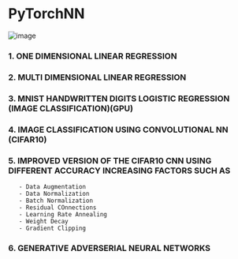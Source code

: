 # PyTorchNN
![image](https://github.com/user-attachments/assets/5f187b9f-3c73-49e5-8bda-a2faf657b7ab)
### 1. ONE DIMENSIONAL LINEAR REGRESSION
### 2. MULTI DIMENSIONAL LINEAR REGRESSION
### 3. MNIST HANDWRITTEN DIGITS LOGISTIC REGRESSION (IMAGE CLASSIFICATION)(GPU)
### 4. IMAGE CLASSIFICATION USING CONVOLUTIONAL NN (CIFAR10)
### 5. IMPROVED VERSION OF THE CIFAR10 CNN USING DIFFERENT ACCURACY INCREASING FACTORS SUCH AS
       - Data Augmentation
       - Data Normalization
       - Batch Normalization
       - Residual COnnections
       - Learning Rate Annealing
       - Weight Decay
       - Gradient Clipping
### 6. GENERATIVE ADVERSERIAL NEURAL NETWORKS
